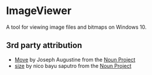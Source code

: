 # ImageViewer
A tool for viewing image files and bitmaps on Windows 10.

## 3rd party attribution
  * [Move](ImageViewer/Assets/Icons/noun_Move_140460.svg) by Joseph Augustine from the [Noun Project](https://thenounproject.com/search/?q=move&i=140460)
  * [size](ImageViewer/Assets/Icons/noun_size_2476868.svg) by nico bayu saputro from the [Noun Project](https://thenounproject.com/search/?q=size&i=2476868)
